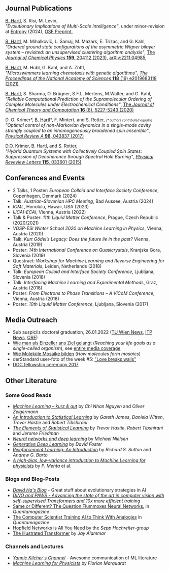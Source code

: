 ## Journal Publications

<u>B. Hartl</u>, S. Risi, M. Levin,<br>
<i>"Evolutionary Implications of Multi-Scale Intelligence"</i>,
under minor-revision at <a target="_blank" href="https://www.mdpi.com/journal/entropy">Entropy</a> (2024), <a target="_blank" href="https://doi.org/10.31219/osf.io/sp9kf">OSF Preprint</a>,<br>

<u>B. Hartl</u>, M. Mihalkovič, L. Šamaj, M. Mazars, E. Trizac, and G. Kahl,<br>
<i>"Ordered ground state configurations of the asymmetric Wigner bilayer system – revisited: an unsupervised clustering algorithm analysis"</i>,
<a target="_blank" href="https://doi.org/10.1063/5.0166822">The <i>Journal of Chemical Physics</i> <b>159</b>, 204112 (2023)</a>, <a target="_blank" href="https://arxiv.org/abs/2211.04985">arXiv:2211.04985</a>,<br>

<u>B. Hartl</u>, M. Hübl, G. Kahl, and A. Zöttl,<br>
<i>"Microswimmers learning chemotaxis with genetic algorithms"</i>,
<a target="_blank" href="https://www.pnas.org/doi/10.1073/pnas.2019683118"><i>The Proceedings of the National Academy of Sciences</i> <b>118</b> (19) e2019683118 (2021)</a><br>

<u>B. Hartl</u>, S. Sharma, O. Brügner, S.F.L. Mertens, M.Walter, and G. Kahl,<br>
<i>"Reliable Computational Prediction of the Supramolecular Ordering of Complex Molecules under Electrochemical Conditions"</i>,
<a target="_blank" href="https://pubs.acs.org/doi/10.1021/acs.jctc.9b01251">The <i>Journal of Chemical Theory and Computation</i> <b>16</b> (8), 5227-5243 (2020)<a><br>

D. O. Krimer\*, <u>B. Hartl</u>\*, F. Mintert, and S. Rotter, <i style="font-size:10px;">(\* authors contributed equally)</i><br>
<i>"Optimal control of non-Markovian dynamics in a single-mode cavity strongly coupled to an inhomogeneously broadened spin ensemble"</i>,
<a target="_blank" href="https://journals.aps.org/pra/abstract/10.1103/PhysRevA.96.043837"><i>Physical Review A</i> <b>96</b>, 043837 (2017)</a><br>

D.O. Krimer, B. Hartl, and S. Rotter,<br>
<i>"Hybrid Quantum Systems with Collectively Coupled Spin States: Suppression of Decoherence through Spectral Hole Burning"</i>,
<a target="_blank" href="https://journals.aps.org/prl/abstract/10.1103/PhysRevLett.115.033601"><i>Physical Reveview Letters</i> <b>115</b>, 033601 (2015)</a><br>
  
## Conferences and Events
- 2 Talks, 1 Poster: <i>European Colloid and Interface Society Conference</i>, Copenhagen, Denmark (2024)
- Talk: <i>Austrian-Slovenian HPC Meeting</i>, Bad Aussee, Austria (2024)
- <i>ICML</i>, Honolulu, Hawaii, USA (2023)
- <i>IJCAI-ECAI</i>, Vienna, Austria (2022)
- Talk & Poster: <i>11th Liquid Matter Conference</i>, Prague, Czech Republic (2020/2021)
- <i>VDSP-ESI Winter School 2020 on Machine Learning in Physics</i>, Vienna, Austria (2020)
- Talk: <i>Kurt Gödel’s Legacy: Does the future lie in the past?</i> Vienna, Austria (2019)
- Poster: <i>14th International Conference on Quasicrystals</i>, Kranjska Gora, Slovenia (2019)
- Questract: <i>Workshop for Machine Learning and Reverse Engineering for Soft Materials</i>, Leiden, Netherlands (2018)
- Talk: <i>European Colloid and Interface Society Conference</i>, Ljubljana, Slovenia (2018)
- Talk: <i>Interfacing Machine Learning and Experimental Methods</i>, Graz, Austria (2018)
- Poster: <i>From Electrons to Phase Transitions – A ViCoM Conference</i>, Vienna, Austria (2018)
- Poster: <i>10th Liquid Matter Conference</i>, Ljubljana, Slovenia (2017)

## Media Outreach
  - Sub auspiciis doctoral graduation, 26.01.2022 
    (<a target="_blank" href="https://www.tuwien.at/tu-wien/aktuelles/news/news/sub-auspiciis-promotionen-am-26-jaenner-2022-an-der-tu-wien">TU Wien News</a>, 
     <a target="_blank" href="http://www.itp.tuwien.ac.at/index.php/News#Benedikt_Hartl_-_sub_auspiciis_Promotionen_am_26._J.C3.A4nner_2022_an_der_TU_Wien">ITP News</a>,
  <a target="_blank" href="https://orf.at/stories/3245159/">ORF</a>)
  - <a target="_blank" href="http://www.itp.tuwien.ac.at/index.php/News#Wie_man_als_Einzeller_ans_Ziel_gelangt">Wie man als Einzeller ans Ziel gelangt</a> (<i>Reaching your life goals as a single-celled organism</i>), see <a href="https://pnas.altmetric.com/details/99159598/news" target="_blank">entire media coverage</a>
  - <a target="_blank" href="http://www.itp.tuwien.ac.at/index.php/News#Wie_Molek.C3.BCle_Mosaike_bilden">Wie Moleküle Mosaike bilden</a> (<i>How molecules form mosaics</i>)
  - derStandard user-foto of the week #5: <a target="_blank" href="https://www.derstandard.at/story/2000108551041/userfotos-schicken-sie-ihr-foto-der-woche">"Love breaks walls"</a>
  - <a target="_blank" href="https://stipendien.oeaw.ac.at/aktuell/veranstaltungen/detail/feierliche-stipendienverleihung-2017">DOC fellowship ceremony 2017</a>

## Other Literature
### Some Good Reads
- [*Machine Learning – kurz & gut*](https://oreilly.de/produkt/machine-learning-kurz-gut-2/) by *Chi Nhan Nguyen* and *Oliver Zeigermann*
- [*An Introduction to Statistical Learning*](https://hastie.su.domains/ISLR2/ISLRv2_website.pdf) by *Gareth James*, *Daniela Witten*, *Trevor Hastie* and *Robert Tibshirani*
- [*The Elements of Statistical Learning*](https://hastie.su.domains/Papers/ESLII.pdf) by *Trevor Hastie*, *Robert Tibshirani* and *Jerome Friedman*
- [*Neural networks and deep learning*](http://neuralnetworksanddeeplearning.com/) by *Michael Nielsen*
- [*Generative Deep Learning*](https://www.oreilly.com/library/view/generative-deep-learning/9781492041931/) by *David Foster*
- [*Reinforcement Learning: An Introduction*](https://web.stanford.edu/class/psych209/Readings/SuttonBartoIPRLBook2ndEd.pdf) by *Richard S. Sutton* and *Andrew G. Barto*
- [*A high-bias, low-variance introduction to Machine Learning for physicists*](https://www.sciencedirect.com/science/article/pii/S0370157319300766?via%3Dihub#!) by *P. Mehta* et al.

### Blogs and Blog-Posts
- [*David Ha's Blog*](https://blog.otoro.net/) - Great stuff about evolutionary strategies in AI
- [*DINO and PAWS - Advancing the state of the art in computer vision with self-supervised Transformers and 10x more efficient training*](https://ai.facebook.com/blog/dino-paws-computer-vision-with-self-supervised-transformers-and-10x-more-efficient-training/)
- [Same or Different? The Question Flummoxes Neural Networks.](https://www.quantamagazine.org/same-or-different-ai-cant-tell-20210623/) in *Quantamagazine*
- [The Computer Scientist Training AI to Think With Analogies](https://www.quantamagazine.org/melanie-mitchell-trains-ai-to-think-with-analogies-20210714) in *Quantamagazine*
- [Hopfield Networks is All You Need](https://ml-jku.github.io/hopfield-layers/) by the *Sepp Hochreiter-group*
- [The Illustrated Transformer](https://jalammar.github.io/illustrated-transformer/) by *Jay Alammar*

### Channels and Lectures
- [*Yannic Kilcher's Channel*](https://www.youtube.com/c/YannicKilcher) - Awesome communication of ML literature
- [*Machine Learning for Physicists*](https://machine-learning-for-physicists.org/) by *Florian Marquardt*
